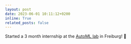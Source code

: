 ```yaml
---
layout: post
date: 2023-06-01 10:11:12+0200
inline: True
related_posts: false
---
```


Started a 3 month internship at the [AutoML lab](https://ml.informatik.uni-freiburg.de) in Freiburg! 💼
